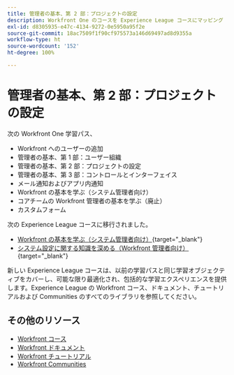 ```yaml
---
title: 管理者の基本、第 2 部：プロジェクトの設定
description: Workfront One のコースを Experience League コースにマッピング
exl-id: d8305935-e47c-4134-9272-0e5950a95f2e
source-git-commit: 18ac7509f1f90cf975573a146d69497ad8d9355a
workflow-type: ht
source-wordcount: '152'
ht-degree: 100%

---
```


# 管理者の基本、第 2 部：プロジェクトの設定

次の Workfront One 学習パス、

* Workfront へのユーザーの追加
* 管理者の基本、第 1 部：ユーザー組織
* 管理者の基本、第 2 部：プロジェクトの設定
* 管理者の基本、第 3 部：コントロールとインターフェイス
* メール通知およびアプリ内通知
* Workfront の基本を学ぶ（システム管理者向け）
* コアチームの Workfront 管理者の基本を学ぶ（廃止）
* カスタムフォーム

次の Experience League コースに移行されました。

* [Workfront の基本を学ぶ（システム管理者向け）](https://experienceleague.adobe.com/?recommended=Workfront-A-1-2022.1.admin){target="_blank"}
* [システム設定に関する知識を深める（Workfront 管理者向け）](https://experienceleague.adobe.com/?recommended=Workfront-A-1-2022.2.admin){target="_blank"}

新しい Experience League コースは、以前の学習パスと同じ学習オブジェクティブをカバーし、可能な限り最適化され、包括的な学習エクスペリエンスを提供します。Experience League の Workfront コース、ドキュメント、チュートリアルおよび Communities のすべてのライブラリを参照してください。

## その他のリソース

* [Workfront コース](https://experienceleague.adobe.com/?lang=ja&amp;Solution=Workfront#courses)
* [Workfront ドキュメント](https://experienceleague.adobe.com/docs/workfront.html?lang=ja)
* [Workfront チュートリアル](https://experienceleague.adobe.com/docs/workfront-learn/tutorials-workfront/home.html?lang=ja)
* [Workfront Communities](https://experienceleaguecommunities.adobe.com/t5/workfront/ct-p/workfront?profile.language=ja)
